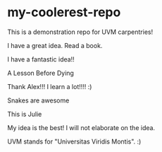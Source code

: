 # my-coolerest-repo

This is a demonstration repo for UVM carpentries!

I have a great idea. Read a book.

I have a fantastic idea!!

A Lesson Before Dying

Thank Alex!!! I learn a lot!!!! :)

Snakes are awesome

This is Julie

My idea is the best! I will not elaborate on the idea.

UVM stands for "Universitas Viridis Montis". :) 

